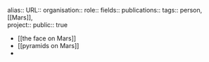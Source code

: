 alias::
URL::
organisation::
role::
fields::
publications:: 
tags:: person, [[Mars]],  
project::
public:: true
- [[the face on Mars]]
- [[pyramids on Mars]]
-